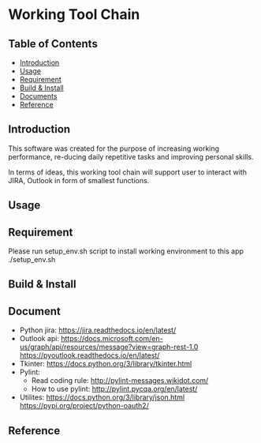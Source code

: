 Working Tool Chain
=====================================

Table of Contents
-----------------

* [Introduction](#introduction)
* [Usage](#usage)
* [Requirement](#Requirement)
* [Build & Install](#build--install)
* [Documents](#document)
* [Reference](#reference)


Introduction
-----------------

This software was created for the purpose of increasing working performance, re-ducing daily repetitive tasks and improving personal skills.

In terms of ideas, this working tool chain will support user to interact with 
JIRA, Outlook in form of smallest functions.

Usage
-----------------


Requirement
-----------------
Please run setup_env.sh script to install working environment to this app
    ./setup_env.sh

Build & Install
-----------------

Document
-----------------
- Python jira:
	https://jira.readthedocs.io/en/latest/
- Outlook api:
	https://docs.microsoft.com/en-us/graph/api/resources/message?view=graph-rest-1.0
	https://pyoutlook.readthedocs.io/en/latest/
- Tkinter:
	https://docs.python.org/3/library/tkinter.html
- Pylint:
    + Read coding rule:
        http://pylint-messages.wikidot.com/
    + How to use pylint:
        http://pylint.pycqa.org/en/latest/
- Utilites:
	https://docs.python.org/3/library/json.html
	https://pypi.org/project/python-oauth2/

Reference
-----------------

